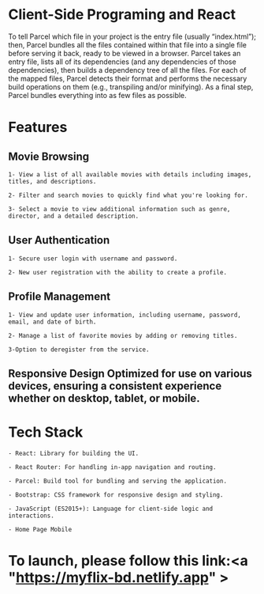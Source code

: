 # Client-Side Programing and React

To tell Parcel which file in your project is the entry file (usually “index.html”); then, Parcel bundles all the files contained within that file into a single file before serving it back, ready to be viewed in a browser.
Parcel takes an entry file, lists all of its dependencies (and any dependencies of those dependencies), then builds a dependency tree of all the files. For each of the mapped files, Parcel detects their format and performs the necessary build operations on them (e.g., transpiling and/or minifying). As a final step, Parcel bundles everything into as few files as possible.

# Features

 ## Movie Browsing
    1- View a list of all available movies with details including images, titles, and descriptions.

    2- Filter and search movies to quickly find what you're looking for.

    3- Select a movie to view additional information such as genre, director, and a detailed description.

 ## User Authentication
    1- Secure user login with username and password.

    2- New user registration with the ability to create a profile.

 ## Profile Management
    1- View and update user information, including username, password, email, and date of birth.

    2- Manage a list of favorite movies by adding or removing titles.

    3-Option to deregister from the service.

 ## Responsive Design Optimized for use on various devices, ensuring a consistent experience whether on desktop, tablet, or mobile.


 # Tech Stack

    - React: Library for building the UI.

    - React Router: For handling in-app navigation and routing.

    - Parcel: Build tool for bundling and serving the application.

    - Bootstrap: CSS framework for responsive design and styling.

    - JavaScript (ES2015+): Language for client-side logic and interactions.

    - Home Page Mobile

  # To launch, please follow this link:<a  "https://myflix-bd.netlify.app" ></a>